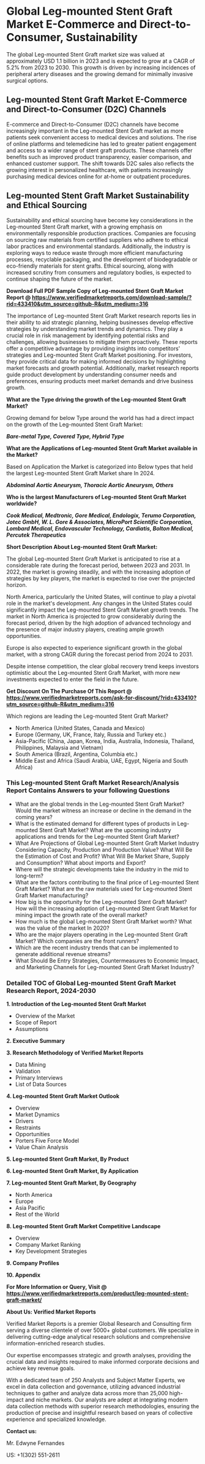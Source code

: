 <h1>Global Leg-mounted Stent Graft Market E-Commerce and Direct-to-Consumer, Sustainability</h1><p class=""><p>The global Leg-mounted Stent Graft market size was valued at approximately USD 1.1 billion in 2023 and is expected to grow at a CAGR of 5.2% from 2023 to 2030. This growth is driven by increasing incidences of peripheral artery diseases and the growing demand for minimally invasive surgical options.</p><h2>Leg-mounted Stent Graft Market E-Commerce and Direct-to-Consumer (D2C) Channels</h2><p>E-commerce and Direct-to-Consumer (D2C) channels have become increasingly important in the Leg-mounted Stent Graft market as more patients seek convenient access to medical devices and solutions. The rise of online platforms and telemedicine has led to greater patient engagement and access to a wider range of stent graft products. These channels offer benefits such as improved product transparency, easier comparison, and enhanced customer support. The shift towards D2C sales also reflects the growing interest in personalized healthcare, with patients increasingly purchasing medical devices online for at-home or outpatient procedures.</p><h2>Leg-mounted Stent Graft Market Sustainability and Ethical Sourcing</h2><p>Sustainability and ethical sourcing have become key considerations in the Leg-mounted Stent Graft market, with a growing emphasis on environmentally responsible production practices. Companies are focusing on sourcing raw materials from certified suppliers who adhere to ethical labor practices and environmental standards. Additionally, the industry is exploring ways to reduce waste through more efficient manufacturing processes, recyclable packaging, and the development of biodegradable or eco-friendly materials for stent grafts. Ethical sourcing, along with increased scrutiny from consumers and regulatory bodies, is expected to continue shaping the future of the market.</p></p><p class=""><strong>Download Full PDF Sample Copy of Leg-mounted Stent Graft Market Report @ <a href="https://www.verifiedmarketreports.com/download-sample/?rid=433410&utm_source=github-R&utm_medium=316" target="_blank">https://www.verifiedmarketreports.com/download-sample/?rid=433410&utm_source=github-R&utm_medium=316</a></strong></p><p>The importance of&nbsp;Leg-mounted Stent Graft Market research reports lies in their ability to aid strategic planning, helping businesses develop effective strategies by understanding market trends and dynamics. They play a crucial role in risk management by identifying potential risks and challenges, allowing businesses to mitigate them proactively. These reports offer a competitive advantage by providing insights into competitors' strategies and Leg-mounted Stent Graft Market positioning. For investors, they provide critical data for making informed decisions by highlighting market forecasts and growth potential. Additionally, market research reports guide product development by understanding consumer needs and preferences, ensuring products meet market demands and drive business growth.</p><p><strong>What are the&nbsp;Type driving the growth of the Leg-mounted Stent Graft Market?</strong></p><p id="" class="">Growing demand for below Type around the world has had a direct impact on the growth of the Leg-mounted Stent Graft Market:</p><p class=""><em><strong>Bare-metal Type, Covered Type, Hybrid Type</strong></em></p><p class=""><strong>What are the&nbsp;Applications&nbsp;of Leg-mounted Stent Graft Market available in the Market?</strong></p><p id="" class="">Based on Application the Market is categorized into Below types that held the largest Leg-mounted Stent Graft Market share In 2024.</p><p class=""><em><strong>Abdominal Aortic Aneurysm, Thoracic Aortic Aneurysm, Others</strong></em></p><p class=""><strong>Who is the largest Manufacturers of Leg-mounted Stent Graft Market worldwide?</strong></p><p><em><strong>Cook Medical, Medtronic, Gore Medical, Endologix, Terumo Corporation, Jotec GmbH, W. L. Gore & Associates, MicroPort Scientific Corporation, Lombard Medical, Endovascular Technology, Cardiatis, Bolton Medical, Percutek Therapeutics</strong></em></p><p id="" class=""><strong>Short Description About Leg-mounted Stent Graft Market:</strong></p><p>The global Leg-mounted Stent Graft Market is anticipated to rise at a considerable rate during the forecast period, between 2023 and 2031. In 2022, the market is growing steadily, and with the increasing adoption of strategies by key players, the market is expected to rise over the projected horizon.</p><p>North America, particularly the United States, will continue to play a pivotal role in the market's development. Any changes in the United States could significantly impact the Leg-mounted Stent Graft Market growth trends. The market in North America is projected to grow considerably during the forecast period, driven by the high adoption of advanced technology and the presence of major industry players, creating ample growth opportunities.</p><p>Europe is also expected to experience significant growth in the global market, with a strong CAGR during the forecast period from 2024 to 2031.</p><p>Despite intense competition, the clear global recovery trend keeps investors optimistic about the Leg-mounted Stent Graft Market, with more new investments expected to enter the field in the future.</p><p id="" class=""><strong>Get Discount On The Purchase Of This Report @ <a href="https://www.verifiedmarketreports.com/ask-for-discount/?rid=433410?utm_source=github-R&utm_medium=316" target="_blank">https://www.verifiedmarketreports.com/ask-for-discount/?rid=433410?utm_source=github-R&utm_medium=316</a></strong></p><p class="">Which regions are leading the Leg-mounted Stent Graft Market?</p><ul><li>North America (United States, Canada and Mexico)</li><li>Europe (Germany, UK, France, Italy, Russia and Turkey etc.)</li><li>Asia-Pacific (China, Japan, Korea, India, Australia, Indonesia, Thailand, Philippines, Malaysia and Vietnam)</li><li>South America (Brazil, Argentina, Columbia etc.)</li><li>Middle East and Africa (Saudi Arabia, UAE, Egypt, Nigeria and South Africa)</li></ul><h3 id="" class="">This Leg-mounted Stent Graft Market Research/Analysis Report Contains Answers to your following Questions</h3><ul><li>What are the global trends in the Leg-mounted Stent Graft Market? Would the market witness an increase or decline in the demand in the coming years?</li><li>What is the estimated demand for different types of products in Leg-mounted Stent Graft Market? What are the upcoming industry applications and trends for the Leg-mounted Stent Graft Market?</li><li>What Are Projections of Global Leg-mounted Stent Graft Market Industry Considering Capacity, Production and Production Value? What Will Be the Estimation of Cost and Profit? What Will Be Market Share, Supply and Consumption? What about imports and Export?</li><li>Where will the strategic developments take the industry in the mid to long-term?</li><li>What are the factors contributing to the final price of Leg-mounted Stent Graft Market? What are the raw materials used for Leg-mounted Stent Graft Market manufacturing?</li><li>How big is the opportunity for the Leg-mounted Stent Graft Market? How will the increasing adoption of Leg-mounted Stent Graft Market for mining impact the growth rate of the overall market?</li><li>How much is the global Leg-mounted Stent Graft Market worth? What was the value of the market In 2020?</li><li>Who are the major players operating in the Leg-mounted Stent Graft Market? Which companies are the front runners?</li><li>Which are the recent industry trends that can be implemented to generate additional revenue streams?</li><li>What Should Be Entry Strategies, Countermeasures to Economic Impact, and Marketing Channels for Leg-mounted Stent Graft Market Industry?</li></ul><h3 id="" class="">Detailed TOC of Global Leg-mounted Stent Graft Market Research Report, 2024-2030</h3><p id="" class=""><strong>1. Introduction of the Leg-mounted Stent Graft Market</strong></p><ul><li>Overview of the Market</li><li>Scope of Report</li><li>Assumptions</li></ul><p id="" class=""><strong>2. Executive Summary</strong></p><p id="" class=""><strong>3. Research Methodology of Verified Market Reports</strong></p><ul><li>Data Mining</li><li>Validation</li><li>Primary Interviews</li><li>List of Data Sources</li></ul><p id="" class=""><strong>4. Leg-mounted Stent Graft Market Outlook</strong></p><ul><li>Overview</li><li>Market Dynamics</li><li>Drivers</li><li>Restraints</li><li>Opportunities</li><li>Porters Five Force Model</li><li>Value Chain Analysis</li></ul><p id="" class=""><strong>5. Leg-mounted Stent Graft Market, By Product</strong></p><p id="" class=""><strong>6. Leg-mounted Stent Graft Market, By Application</strong></p><p id="" class=""><strong>7. Leg-mounted Stent Graft Market, By Geography</strong></p><ul><li>North America</li><li>Europe</li><li>Asia Pacific</li><li>Rest of the World</li></ul><p id="" class=""><strong>8. Leg-mounted Stent Graft Market Competitive Landscape</strong></p><ul><li>Overview</li><li>Company Market Ranking</li><li>Key Development Strategies</li></ul><p id="" class=""><strong>9. Company Profiles</strong></p><p id="" class=""><strong>10. Appendix</strong></p><p id="" class=""><strong>For More Information or Query, Visit @ <a href="https://www.verifiedmarketreports.com/product/leg-mounted-stent-graft-market/" target="_blank">https://www.verifiedmarketreports.com/product/leg-mounted-stent-graft-market/</a></strong></p><p id="" class=""><strong>About Us: Verified Market Reports</strong></p><p id="" class="">Verified Market Reports is a premier Global Research and Consulting firm serving a diverse clientele of over 5000+ global customers. We specialize in delivering cutting-edge analytical research solutions and comprehensive information-enriched research studies.</p><p id="" class="">Our expertise encompasses strategic and growth analyses, providing the crucial data and insights required to make informed corporate decisions and achieve key revenue goals.</p><p id="" class="">With a dedicated team of 250 Analysts and Subject Matter Experts, we excel in data collection and governance, utilizing advanced industrial techniques to gather and analyze data across more than 25,000 high-impact and niche markets. Our analysts are adept at integrating modern data collection methods with superior research methodologies, ensuring the production of precise and insightful research based on years of collective experience and specialized knowledge.</p><p id="" class=""><strong>Contact us:</strong></p><p id="" class="">Mr. Edwyne Fernandes</p><p id="" class="">US: +1(302) 551-2611</p>